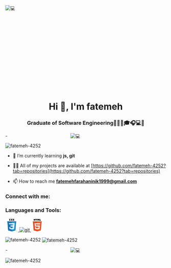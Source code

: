 
<img align="right" alt='💻' width="1000"  height="300" src="https://th.bing.com/th/id/OIP.YbjHU__GdwGEw6hfJC8wiAHaHa?rs=1&pid=ImgDetMain">


<br>



<h1 align="center">Hi 👋, I'm fatemeh</h1>
<h3 align="center">Graduate of Software Engineering👨🏻‍🎓🎓🎧💻📱</h3>
- <img align="right" alt='💻' width="300" src="https://media2.giphy.com/media/HzPtbOKyBoBFsK4hyc/giphy.webp?cid=790b7611q0x9268s1mbxem2iui1131io1ssozywqtsmy0wmo&ep=v1_gifs_search&rid=giphy.webp&ct=g">

<p align="left"> <img src="https://komarev.com/ghpvc/?username=fatemeh-4252&label=Profile%20views&color=0e75b6&style=flat" alt="fatemeh-4252" /> </p>

- 🌱 I’m currently learning **js, git**

- 👨‍💻 All of my projects are available at [https://github.com/fatemeh-4252?tab=repositories](https://github.com/fatemeh-4252?tab=repositories)

- 📫 How to reach me **fatemehfarahaninik1999@gmail.com**

<h3 align="left">Connect with me:</h3>
<p align="left">
</p>

<h3 align="left">Languages and Tools:</h3>

<p align="left"> <a href="https://www.w3schools.com/css/" target="_blank" rel="noreferrer"> <img src="https://raw.githubusercontent.com/devicons/devicon/master/icons/css3/css3-original-wordmark.svg" alt="css3" width="40" height="40"/> </a> <a href="https://git-scm.com/" target="_blank" rel="noreferrer"> <img src="https://www.vectorlogo.zone/logos/git-scm/git-scm-icon.svg" alt="git" width="40" height="40"/> </a> <a href="https://www.w3.org/html/" target="_blank" rel="noreferrer"> <img src="https://raw.githubusercontent.com/devicons/devicon/master/icons/html5/html5-original-wordmark.svg" alt="html5" width="40" height="40"/> </a> </p>

<p><img align="left" src="https://github-readme-stats.vercel.app/api/top-langs?username=fatemeh-4252&show_icons=true&locale=en&layout=compact" alt="fatemeh-4252" /></p>


<p>&nbsp;<img align="center" src="https://github-readme-stats.vercel.app/api?username=fatemeh-4252&show_icons=true&locale=en" alt="fatemeh-4252" /></p>
- <img align="right" alt='💻' width="300" height=""100 src="https://media4.giphy.com/media/RbDKaczqWovIugyJmW/200.webp?cid=790b76118h543igdn0qzmqc7wb4ja0owj93afhmsyy8twyyv&ep=v1_gifs_search&rid=200.webp&ct=g">

<p><img align="center" src="https://github-readme-streak-stats.herokuapp.com/?user=fatemeh-4252&" alt="fatemeh-4252" /></p>


